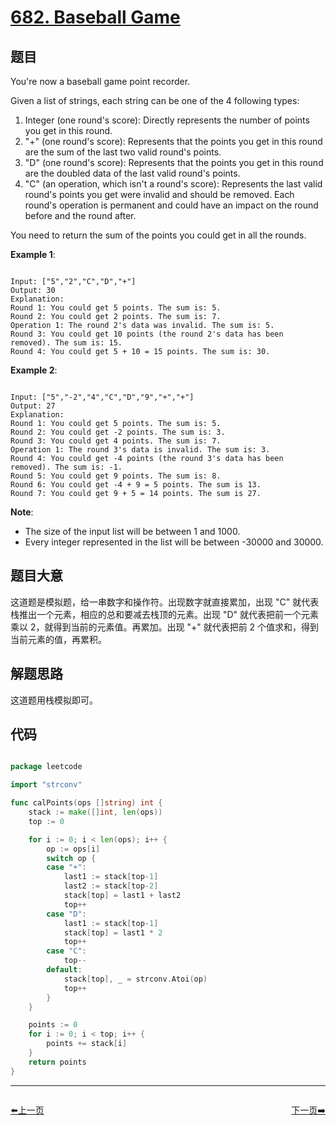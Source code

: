 # [682. Baseball Game](https://leetcode.com/problems/baseball-game/)

## 题目

You're now a baseball game point recorder.

Given a list of strings, each string can be one of the 4 following types:

1. Integer (one round's score): Directly represents the number of points you get in this round.
2. "+" (one round's score): Represents that the points you get in this round are the sum of the last two valid round's points.
3. "D" (one round's score): Represents that the points you get in this round are the doubled data of the last valid round's points.
4. "C" (an operation, which isn't a round's score): Represents the last valid round's points you get were invalid and should be removed.
Each round's operation is permanent and could have an impact on the round before and the round after.

You need to return the sum of the points you could get in all the rounds.

**Example 1**:

```

Input: ["5","2","C","D","+"]
Output: 30
Explanation: 
Round 1: You could get 5 points. The sum is: 5.
Round 2: You could get 2 points. The sum is: 7.
Operation 1: The round 2's data was invalid. The sum is: 5.  
Round 3: You could get 10 points (the round 2's data has been removed). The sum is: 15.
Round 4: You could get 5 + 10 = 15 points. The sum is: 30.

```

**Example 2**:

```

Input: ["5","-2","4","C","D","9","+","+"]
Output: 27
Explanation: 
Round 1: You could get 5 points. The sum is: 5.
Round 2: You could get -2 points. The sum is: 3.
Round 3: You could get 4 points. The sum is: 7.
Operation 1: The round 3's data is invalid. The sum is: 3.  
Round 4: You could get -4 points (the round 3's data has been removed). The sum is: -1.
Round 5: You could get 9 points. The sum is: 8.
Round 6: You could get -4 + 9 = 5 points. The sum is 13.
Round 7: You could get 9 + 5 = 14 points. The sum is 27.

```

**Note**:     

- The size of the input list will be between 1 and 1000.
- Every integer represented in the list will be between -30000 and 30000.

## 题目大意

这道题是模拟题，给一串数字和操作符。出现数字就直接累加，出现 "C" 就代表栈推出一个元素，相应的总和要减去栈顶的元素。出现 "D" 就代表把前一个元素乘以 2，就得到当前的元素值。再累加。出现 "+" 就代表把前 2 个值求和，得到当前元素的值，再累积。

## 解题思路

这道题用栈模拟即可。





## 代码

```go

package leetcode

import "strconv"

func calPoints(ops []string) int {
	stack := make([]int, len(ops))
	top := 0

	for i := 0; i < len(ops); i++ {
		op := ops[i]
		switch op {
		case "+":
			last1 := stack[top-1]
			last2 := stack[top-2]
			stack[top] = last1 + last2
			top++
		case "D":
			last1 := stack[top-1]
			stack[top] = last1 * 2
			top++
		case "C":
			top--
		default:
			stack[top], _ = strconv.Atoi(op)
			top++
		}
	}

	points := 0
	for i := 0; i < top; i++ {
		points += stack[i]
	}
	return points
}

```


----------------------------------------------
<div style="display: flex;justify-content: space-between;align-items: center;">
<p><a href="https://books.halfrost.com/leetcode/ChapterFour/0676.Implement-Magic-Dictionary/">⬅️上一页</a></p>
<p><a href="https://books.halfrost.com/leetcode/ChapterFour/0684.Redundant-Connection/">下一页➡️</a></p>
</div>

